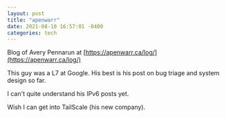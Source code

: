```yaml
---
layout: post
title: "apenwarr"
date: 2021-08-10 16:57:01 -0400
categories: tech
---
```


Blog of Avery Pennarun at [https://apenwarr.ca/log/](https://apenwarr.ca/log/)

This guy was a L7 at Google. His best is his post on bug triage and system design so far.

I can't quite understand his IPv6 posts yet.

Wish I can get into TailScale (his new company).